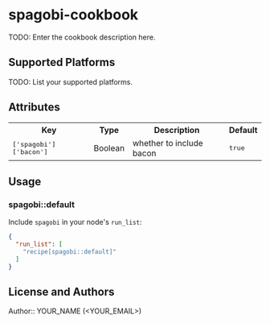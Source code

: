 # spagobi-cookbook

TODO: Enter the cookbook description here.

## Supported Platforms

TODO: List your supported platforms.

## Attributes

<table>
  <tr>
    <th>Key</th>
    <th>Type</th>
    <th>Description</th>
    <th>Default</th>
  </tr>
  <tr>
    <td><tt>['spagobi']['bacon']</tt></td>
    <td>Boolean</td>
    <td>whether to include bacon</td>
    <td><tt>true</tt></td>
  </tr>
</table>

## Usage

### spagobi::default

Include `spagobi` in your node's `run_list`:

```json
{
  "run_list": [
    "recipe[spagobi::default]"
  ]
}
```

## License and Authors

Author:: YOUR_NAME (<YOUR_EMAIL>)
